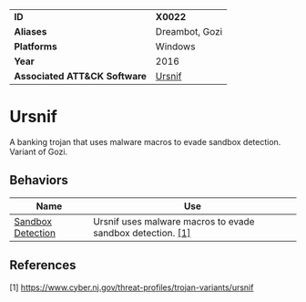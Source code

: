 |||
|---|---|
|**ID**|**X0022**|
|**Aliases**|Dreambot, Gozi|
|**Platforms**|Windows|
|**Year**|2016|
|**Associated ATT&CK Software**|[Ursnif](https://attack.mitre.org/software/S0386/)|


Ursnif
======
A banking trojan that uses malware macros to evade sandbox detection. Variant of Gozi.

Behaviors
---------
|Name|Use|
|---|---|
|[Sandbox Detection](https://github.com/MBCProject/mbc-markdown/blob/master/anti-behavioral-analysis/detect-sandbox.md)|Ursnif uses malware macros to evade sandbox detection. [[1]](#1)|

References
----------
<a name="1">[1]</a> https://www.cyber.nj.gov/threat-profiles/trojan-variants/ursnif
